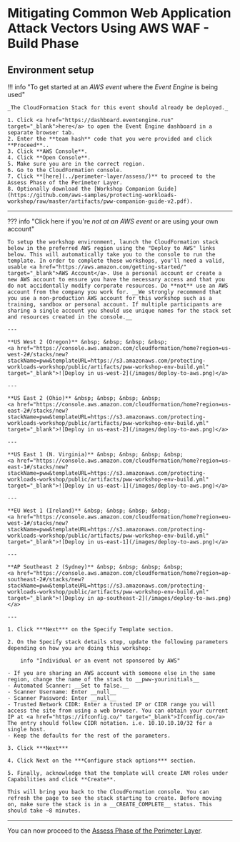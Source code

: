 # Mitigating Common Web Application Attack Vectors Using AWS WAF - Build Phase

## Environment setup

!!! info  "To get started at an *AWS event* where the *Event Engine* is being used"

    _The CloudFormation Stack for this event should already be deployed._

	1. Click <a href="https://dashboard.eventengine.run" target="_blank">here</a> to open the Event Engine dashboard in a separate browser tab.
	2. Enter the **team hash** code that you were provided and click **Proceed**.. 
	3. Click **AWS Console**.
	4. Click **Open Console**.
	5. Make sure you are in the correct region.
	6. Go to the CloudFormation console.
	7. Click **[here](../perimeter-layer/assess/)** to proceed to the Assess Phase of the Perimeter Layer.
	8. Optionally download the [Workshop Companion Guide](https://github.com/aws-samples/protecting-workloads-workshop/raw/master/artifacts/pww-companion-guide-v2.pdf).

---
 
??? info  "Click here if you're *not at an AWS event* or are using your own account" 

    To setup the workshop environment, launch the CloudFormation stack below in the preferred AWS region using the "Deploy to AWS" links below. This will automatically take you to the console to run the template. In order to complete these workshops, you'll need a valid, usable <a href="https://aws.amazon.com/getting-started/" target="_blank">AWS Account</a>. Use a personal account or create a new AWS account to ensure you have the necessary access and that you do not accidentally modify corporate resources. Do **not** use an AWS account from the company you work for. __We strongly recommend that you use a non-production AWS account for this workshop such as a training, sandbox or personal account. If multiple participants are sharing a single account you should use unique names for the stack set and resources created in the console.__

    ---

    **US West 2 (Oregon)** &nbsp; &nbsp; &nbsp; &nbsp; 
    <a href="https://console.aws.amazon.com/cloudformation/home?region=us-west-2#/stacks/new?stackName=pww&templateURL=https://s3.amazonaws.com/protecting-workloads-workshop/public/artifacts/pww-workshop-env-build.yml" target="_blank">![Deploy in us-west-2](/images/deploy-to-aws.png)</a>

    ---

    **US East 2 (Ohio)** &nbsp; &nbsp; &nbsp; &nbsp;
    <a href="https://console.aws.amazon.com/cloudformation/home?region=us-east-2#/stacks/new?stackName=pww&templateURL=https://s3.amazonaws.com/protecting-workloads-workshop/public/artifacts/pww-workshop-env-build.yml" target="_blank">![Deploy in us-east-2](/images/deploy-to-aws.png)</a>

    ---

    **US East 1 (N. Virginia)** &nbsp; &nbsp; &nbsp; &nbsp;
    <a href="https://console.aws.amazon.com/cloudformation/home?region=us-east-1#/stacks/new?stackName=pww&templateURL=https://s3.amazonaws.com/protecting-workloads-workshop/public/artifacts/pww-workshop-env-build.yml" target="_blank">![Deploy in us-east-1](/images/deploy-to-aws.png)</a>

    ---

    **EU West 1 (Ireland)** &nbsp; &nbsp; &nbsp; &nbsp;
    <a href="https://console.aws.amazon.com/cloudformation/home?region=eu-west-1#/stacks/new?stackName=pww&templateURL=https://s3.amazonaws.com/protecting-workloads-workshop/public/artifacts/pww-workshop-env-build.yml" target="_blank">![Deploy in us-east-1](/images/deploy-to-aws.png)</a>

    ---

    **AP Southeast 2 (Sydney)** &nbsp; &nbsp; &nbsp; &nbsp;
    <a href="https://console.aws.amazon.com/cloudformation/home?region=ap-southeast-2#/stacks/new?stackName=pww&templateURL=https://s3.amazonaws.com/protecting-workloads-workshop/public/artifacts/pww-workshop-env-build.yml" target="_blank">![Deploy in ap-southeast-2](/images/deploy-to-aws.png)</a>

    ---

    1. Click ***Next*** on the Specify Template section.

    2. On the Specify stack details step, update the following parameters depending on how you are doing this workshop:

        info "Individual or an event not sponsored by AWS"

    - If you are sharing an AWS account with someone else in the same region, change the name of the stack to __pww-yourinitials__
    - Automated Scanner: __Set to false.__
    - Scanner Username: Enter __null__
    - Scanner Password: Enter __null__
    - Trusted Network CIDR: Enter a trusted IP or CIDR range you will access the site from using a web browser. You can obtain your current IP at <a href="https://ifconfig.co/" target="_blank">Ifconfig.co</a> The entry should follow CIDR notation. i.e. 10.10.10.10/32 for a single host.
    - Keep the defaults for the rest of the parameters.

    3. Click ***Next*** 

    4. Click Next on the ***Configure stack options*** section.

    5. Finally, acknowledge that the template will create IAM roles under Capabilities and click **Create**.

    This will bring you back to the CloudFormation console. You can refresh the page to see the stack starting to create. Before moving on, make sure the stack is in a __CREATE_COMPLETE__ status. This should take ~8 minutes.

---

You can now proceed to the [Assess Phase of the Perimeter Layer](../perimeter-layer/assess/).
